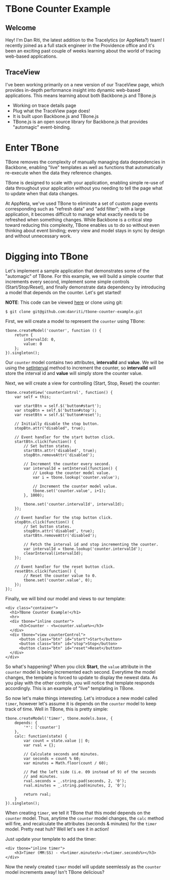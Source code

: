 # TBone Counter Example

## Welcome

Hey! I'm Dan Riti, the latest addition to the Tracelytics (or AppNeta?) team! I
recently joined as a full stack engineer in the Providence office and it's been
an exciting past couple of weeks learning about the world of tracing web-based
applications.

## TraceView

I've been working primarily on a new version of our TraceView page, which provides
in-depth performance insight into dynamic web-based applications. This means
learning about both Backbone.js and TBone.js

- Working on trace details page
- Plug what the TraceView page does!
- It is built upon Backbone.js and TBone.js
- TBone.js is an open source library for Backbone.js that provides "automagic"
  event-binding.

# Enter TBone

TBone removes the complexity of manually managing data dependencies in Backbone,
enabling "live" templates as well as functions that automatically re-execute when
the data they reference changes.

TBone is designed to scale with your application, enabling simple re-use of data
throughout your application without you needing to tell the page what to update
when that data changes.

At AppNeta, we've used TBone to eliminate a set of custom page events
corresponding such as "refresh data" and "add filter"; with a large application,
it becomes difficult to manage what exactly needs to be refreshed when something
changes. While Backbone is a critical step toward reducing this complexity,
TBone enables us to do so without even thinking about event binding; every view
and model stays in sync by design and without unnecessary work.

# Digging into TBone

Let's implement a sample application that demonstrates some of the "automagic"
of TBone. For this example, we will build a simple counter that increments
every second, implement some simple controls (Start/Stop/Reset), and finally demonstrate data
dependency by introducing a model that depends on the counter. Let's get
started!

**NOTE**: This code can be viewed [here](https://github.com/danriti/tbone-counter-example) or clone using git:

    $ git clone git@github.com:danriti/tbone-counter-example.git

First, we will create a model to represent the `counter` using TBone:

    tbone.createModel('counter', function () {
        return {
            intervalId: 0,
            value: 0
        };
    }).singleton();

Our `counter` model contains two attributes, **intervalId** and **value**.
We will be using the [setInterval](#) method to increment the counter, so **intervalId**
will store the interval id and **value** will simply store the counter value.

Next, we will create a view for controlling (Start, Stop, Reset) the counter:

    tbone.createView('counterControl', function() {
        var self = this;

        var startBtn = self.$('button#start');
        var stopBtn = self.$('button#stop');
        var resetBtn = self.$('button#reset');

        // Initially disable the stop button.
        stopBtn.attr("disabled", true);

        // Event handler for the start button click.
        startBtn.click(function() {
            // Set button states.
            startBtn.attr('disabled', true);
            stopBtn.removeAttr('disabled');

            // Increment the counter every second.
            var intervalId = setInterval(function() {
                // Lookup the counter model value.
                var i = tbone.lookup('counter.value');

                // Increment the counter model value.
                tbone.set('counter.value', i+1);
            }, 1000);

            tbone.set('counter.intervalId', intervalId);
        });

        // Event handler for the stop button click.
        stopBtn.click(function() {
            // Set button states.
            stopBtn.attr('disabled', true);
            startBtn.removeAttr('disabled');

            // Fetch the interval id and stop incrementing the counter.
            var intervalId = tbone.lookup('counter.intervalId');
            clearInterval(intervalId);
        });

        // Event handler for the reset button click.
        resetBtn.click(function() {
            // Reset the counter value to 0.
            tbone.set('counter.value', 0);
        });
    });

Finally, we will bind our model and views to our template:

    <div class="container">
      <h1>TBone Counter Example!</h1>
      <hr>
      <div tbone="inline counter">
          <h3>Counter - <%=counter.value%></h3>
      </div>
      <div tbone="view counterControl">
          <button class="btn" id="start">Start</button>
          <button class="btn" id="stop">Stop</button>
          <button class="btn" id="reset">Reset</button>
      </div>
    </div>

So what's happening? When you click **Start**, the `value` attribute in the
`counter` model is being incremented each second. Everytime the  model changes,
the template is forced to update to display the newest data. As you play with
the other controls, you will notice that template responds accordingly. This is
an example of "live" templating in TBone.

So now let's make things interesting. Let's introduce a new model called `timer`, however let's
assume it is depends on the `counter` model to keep track of time. Well in TBone,
this is pretty simple:

    tbone.createModel('timer', tbone.models.base, {
        depends: {
            '*': ['counter']
        },
        calc: function(state) {
            var count = state.value || 0;
            var rval = {};

            // Calculate seconds and minutes.
            var seconds = count % 60;
            var minutes = Math.floor(count / 60);

            // Pad the left side (i.e. 09 instead of 9) of the seconds
            // and minutes.
            rval.seconds = _.string.pad(seconds, 2, '0');
            rval.minutes = _.string.pad(minutes, 2, '0');

            return rval;
        }
    }).singleton();

When creating `timer`, we tell it TBone that this model depends on the `counter`
model. Thus, anytime the `counter` model changes, the `calc` method will fire,
and recalculate the attributes (seconds & minutes) for the `timer` model. Pretty
neat huh? Well let's see it in action!

Just update your template to add the timer:

    <div tbone="inline timer">
        <h3>Timer (MM:SS) - <%=timer.minutes%>:<%=timer.seconds%></h3>
    </div>

Now the newly created `timer` model will update seemlessly as the `counter`
model increments away! Isn't TBone delicious?
